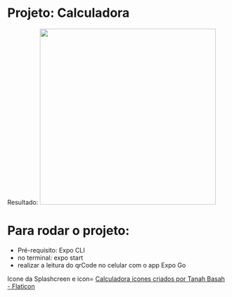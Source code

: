 # Projeto: Calculadora

Resultado:
<img src="https://user-images.githubusercontent.com/100172257/193958542-aa63e35d-aa46-4bac-95d6-9248a169ff71.jpeg"
  height = "400"
  />

# Para rodar o projeto:

- Pré-requisito: Expo CLI
- no terminal: expo start
- realizar a leitura do qrCode no celular com o app Expo Go

Icone da Splashcreen e icon=
<a href="https://www.flaticon.com/br/icones-gratis/calculadora" title="calculadora ícones">Calculadora ícones criados por Tanah Basah - Flaticon</a>
